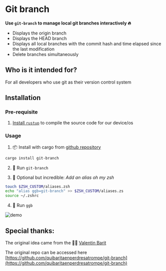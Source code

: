 # Git branch

**Use `git-branch` to manage local git branches interactively 🔥**

- Displays the origin branch
- Displays the HEAD branch
- Displays all local branches with the commit hash and time elapsed since the last modification
- Delete branches simultaneously

## Who is it intended for?

For all developers who use git as their version control system

## Installation

### Pre-requisite

1. [Install `rustup`](https://www.rust-lang.org/tools/install) to compile the source code for our device/os

### Usage

1. 📦 Install with cargo from [github repository](https://crates.io/)
```bash 
cargo install git-branch
```
 2. 🥈 Run `git-branch`

 3. 🚀 Optional but incredible: *Add an alias oh my zsh* 
```bash
touch $ZSH_CUSTOM/aliases.zsh
echo "alias ggb=git-branch" >> $ZSH_CUSTOM/aliases.zs
source ~/.zshrc 
```
4. 🥇 Run `ggb`

![demo](https://github.com/user-attachments/assets/2c8ced9f-1941-4a6f-bbdc-091d0639fa68)

## Special thanks:

The original idea came from the 🧙‍♂️ [Valentin Barit](https://github.com/quibaritaenperdresatrompe)

The original repo can be accessed here [https://github.com/quibaritaenperdresatrompe/git-branch](https://github.com/quibaritaenperdresatrompe/git-branch)

